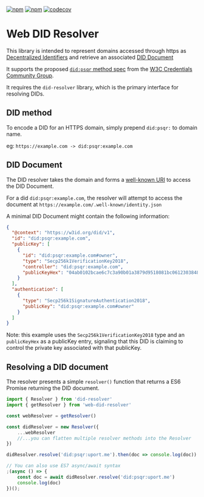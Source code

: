 [![npm](https://img.shields.io/npm/dt/web-did-resolver.svg)](https://www.npmjs.com/package/web-did-resolver)
[![npm](https://img.shields.io/npm/v/web-did-resolver.svg)](https://www.npmjs.com/package/web-did-resolver)
[![codecov](https://codecov.io/gh/decentralized-identity/web-did-resolver/branch/develop/graph/badge.svg)](https://codecov.io/gh/decentralized-identity/web-did-resolver)

# Web DID Resolver

This library is intended to represent domains accessed through https as
[Decentralized Identifiers](https://w3c.github.io/did-core/#identifier)
and retrieve an associated [DID Document](https://w3c.github.io/did-core/#did-document-properties)

It supports the proposed [`did:psqr` method spec](https://w3c-ccg.github.io/did-method-web/) from
the [W3C Credentials Community Group](https://w3c-ccg.github.io).

It requires the `did-resolver` library, which is the primary interface for resolving DIDs.

## DID method

To encode a DID for an HTTPS domain, simply prepend `did:psqr:` to domain name.

eg: `https://example.com -> did:psqr:example.com`

## DID Document

The DID resolver takes the domain and forms a [well-known URI](https://tools.ietf.org/html/rfc5785)
to access the DID Document.

For a did `did:psqr:example.com`, the resolver will attempt to access the document at
`https://example.com/.well-known/identity.json`

A minimal DID Document might contain the following information:

```json
{
  "@context": "https://w3id.org/did/v1",
  "id": "did:psqr:example.com",
  "publicKey": [
    {
      "id": "did:psqr:example.com#owner",
      "type": "Secp256k1VerificationKey2018",
      "controller": "did:psqr:example.com",
      "publicKeyHex": "04ab0102bcae6c7c3a90b01a3879d9518081bc06123038488db9cb109b082a77d97ea3373e3dfde0eccd9adbdce11d0302ea5c098dbb0b310234c8689501749274"
    }
  ],
  "authentication": [
    {
      "type": "Secp256k1SignatureAuthentication2018",
      "publicKey": "did:psqr:example.com#owner"
    }
  ]
}
```

Note: this example uses the `Secp256k1VerificationKey2018` type and an `publicKeyHex` as a publicKey entry, signaling
that this DID is claiming to control the private key associated with that publicKey.

## Resolving a DID document

The resolver presents a simple `resolver()` function that returns a ES6 Promise returning the DID document.

```js
import { Resolver } from 'did-resolver'
import { getResolver } from 'web-did-resolver'

const webResolver = getResolver()

const didResolver = new Resolver({
    ...webResolver
    //...you can flatten multiple resolver methods into the Resolver
})

didResolver.resolve('did:psqr:uport.me').then(doc => console.log(doc))

// You can also use ES7 async/await syntax
;(async () => {
    const doc = await didResolver.resolve('did:psqr:uport.me')
    console.log(doc)
})();
```
